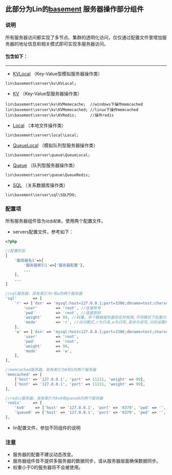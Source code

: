 此部分为Lin的[basement](../docs_basement/README.md) 服务器操作部分组件
---

### 说明

所有服务器访问都实现了多节点、集群的透明化访问，仅仅通过配置文件里增加服务器的地址信息和相关模式即可实现多服务器访问。

#### 包含如下：
---

* [KVLocal](kv/KVLocal.md) （Key-Value型模拟服务器操作类）
```
lin\basement\server\kv\KVLocal;
```

* [KV](kv/KV.md) （Key-Value型服务器操作类）
```
lin\basement\server\kv\KVMemecache;  //windows下操作memcached
lin\basement\server\kv\KVMemecached; //linux下操作memcached
lin\basement\server\kv\KVRedis;      //操作redis
```

* [Local](local/Local.md)  （本地文件操作类）
```
lin\basement\server\local\Local;
```

* [QueueLocal](queue/QueueLocal.md)   （模拟队列型服务器操作类）
```
lin\basement\server\queue\QueueLocal;
```

* [Queue](queue/Queue.md)   （队列型服务器操作类）
```
lin\basement\server\queue\QueueRedis;
```

* [SQL](sql/SQLPDO.md) （关系数据库操作类）
```
lin\basement\server\sql\SQLPDO;
```

### 配置项

所有服务器组件皆为`动态配置`，使用两个配置文件。

* servers配置文件，参考如下：

~~~php
<?php

//配置形如
[
    '服务器名1'=>[
        '服务器索引1'=>['服务器配置'],
        ...
    ],
    ...
]

//sql服务器，具有索引为r和w的两个服务器
'sql'       => [
    'r' => ['dsn' => 'mysql:host=127.0.0.1;port=3306;dbname=test;charset=utf8', //不同sql产品的dsn参考pdo说明
        'user'        => 'root', //连接账号
        'pwd'         => 'root', //连接密码
        'weight'      => 99, //权重，多个数据服务器存在时有用,不同模式下权重分开计算
        'mode'        => 'r', //访问模式,r为只读,w为只写,其余为读写,分别设置两个便可实现读写分离
    ],
    'w' => ['dsn' => 'mysql:host=127.0.0.1;port=3306;dbname=test;charset=utf8',
        'user'        => 'root',
        'pwd'         => 'root',
        'weight'      => 99,
        'mode'        => 'w',
    ],
],

//memcached服务器，具有索引为0和1的两个服务器
'memcached' => [
    ['host' => '127.0.0.1', 'port' => 11211, 'weight' => 99],
    ['host' => '127.0.0.1', 'port' => 11211, 'weight' => 99],
],

//redis服务器，具有索引为kv0和queue0的两个服务器
'redis'     => [
    'kv0'    => ['host' => '127.0.0.1', 'port' => '6379', 'pwd' => '', 'weight' => 99, 'timeout' => 1],
    'queue0' => ['host' => '127.0.0.1', 'port' => '6379', 'pwd' => '', 'weight' => 99, 'timeout' => 1],
],
~~~

* lin配置文件，参加不同组件的说明

### 注意
* 服务器的配置不建议动态改变。
* 服务器组件皆不提供多服务器的数据同步，请从服务器层面确保数据同步。
* 权重小于0的服务器将不会被使用。




